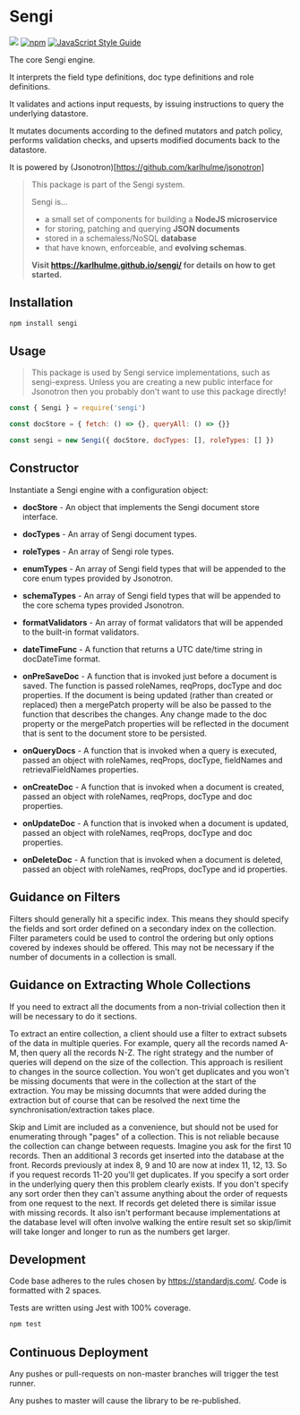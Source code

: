 # Sengi

![](https://github.com/karlhulme/sengi/workflows/CD/badge.svg)
[![npm](https://img.shields.io/npm/v/sengi.svg)](https://www.npmjs.com/package/sengi)
[![JavaScript Style Guide](https://img.shields.io/badge/code_style-standard-brightgreen.svg)](https://standardjs.com)

The core Sengi engine.

It interprets the field type definitions, doc type definitions and role definitions.

It validates and actions input requests, by issuing instructions to query the underlying datastore.

It mutates documents according to the defined mutators and patch policy, performs validation checks, and upserts modified documents back to the datastore.

It is powered by (Jsonotron)[https://github.com/karlhulme/jsonotron]

> This package is part of the Sengi system.
>
> Sengi is...
> * a small set of components for building a **NodeJS microservice**
> * for storing, patching and querying **JSON documents**
> * stored in a schemaless/NoSQL **database**
> * that have known, enforceable, and **evolving schemas**.
>
> **Visit https://karlhulme.github.io/sengi/ for details on how to get started.**

## Installation

```bash
npm install sengi
```

## Usage

> This package is used by Sengi service implementations, such as sengi-express.  Unless you are creating a new public interface for Jsonotron then you probably don't want to use this package directly!

```javascript
const { Sengi } = require('sengi')

const docStore = { fetch: () => {}, queryAll: () => {}}

const sengi = new Sengi({ docStore, docTypes: [], roleTypes: [] })
```

## Constructor

Instantiate a Sengi engine with a configuration object:

* **docStore** - An object that implements the Sengi document store interface.

* **docTypes** - An array of Sengi document types.

* **roleTypes** - An array of Sengi role types.

* **enumTypes** - An array of Sengi field types that will be appended to the core enum types provided by Jsonotron.

* **schemaTypes** - An array of Sengi field types that will be appended to the core schema types provided Jsonotron.

* **formatValidators** - An array of format validators that will be appended to the built-in format validators.

* **dateTimeFunc** - A function that returns a UTC date/time string in docDateTime format.

* **onPreSaveDoc** - A function that is invoked just before a document is saved.  The function is passed roleNames, reqProps, docType and doc properties. If the document is being updated (rather than created or replaced) then a mergePatch property will be also be passed to the function that describes the changes. Any change made to the doc property or the mergePatch properties will be reflected in the document that is sent to the document store to be persisted.

* **onQueryDocs** - A function that is invoked when a query is executed, passed an object with roleNames, reqProps, docType, fieldNames and retrievalFieldNames properties.

* **onCreateDoc** - A function that is invoked when a document is created, passed an object with roleNames, reqProps, docType and doc properties.

* **onUpdateDoc** - A function that is invoked when a document is updated, passed an object with roleNames, reqProps, docType and doc properties.

* **onDeleteDoc** - A function that is invoked when a document is deleted, passed an object with roleNames, reqProps, docType and id properties.

## Guidance on Filters

Filters should generally hit a specific index.  This means they should specify the fields and sort order defined on a secondary index on the collection.  Filter parameters could be used to control the ordering but only options covered by indexes should be offered.  This may not be necessary if the number of documents in a collection is small.

## Guidance on Extracting Whole Collections

If you need to extract all the documents from a non-trivial collection then it will be necessary to do it sections.

To extract an entire collection, a client should use a filter to extract subsets of the data in multiple queries.  For example, query all the records named A-M, then query all the records N-Z.  The right strategy and the number of queries will depend on the size of the collection.  This approach is resilient to changes in the source collection.  You won't get duplicates and you won't be missing documents that were in the collection at the start of the extraction.  You may be missing documnts that were added during the extraction but of course that can be resolved the next time the synchronisation/extraction takes place.

Skip and Limit are included as a convenience, but should not be used for enumerating through "pages" of a collection.  This is not reliable because the collection can change between requests.  Imagine you ask for the first 10 records.  Then an additional 3 records get inserted into the database at the front.  Records previously at index 8, 9 and 10 are now at index 11, 12, 13.  So if you request records 11-20 you'll get duplicates.  If you specify a sort order in the underlying query then this problem clearly exists.  If you don't specify any sort order then they can't assume anything about the order of requests from one request to the next.  If records get deleted there is similar issue with missing records.  It also isn't performant because implementations at the database level will often involve walking the entire result set so skip/limit will take longer and longer to run as the numbers get larger.

## Development

Code base adheres to the rules chosen by https://standardjs.com/.  Code is formatted with 2 spaces.

Tests are written using Jest with 100% coverage.

```javascript
npm test
```

## Continuous Deployment

Any pushes or pull-requests on non-master branches will trigger the test runner.

Any pushes to master will cause the library to be re-published.
